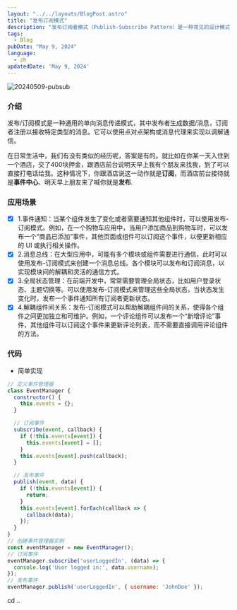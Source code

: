 ```yaml
---
layout: "../../layouts/BlogPost.astro"
title: "发布订阅模式"
description: "发布订阅者模式（Publish-Subscribe Pattern）是一种常见的设计模式"
tags:
  - Blog
pubDate: "May 9, 2024"
language: 
  - zh
updatedDate: 'May 9, 2024'
---
```


![20240509-pubsub](/pubsub/20240509-pubsub.png)
### 介绍
<p>发布/订阅模式是一种通用的单向消息传递模式，其中发布者生成数据/消息，订阅者注册以接收特定类型的消息。它可以使用点对点架构或消息代理来实现以调解通信。</p>

在日常生活中，我们有没有类似的经历呢，答案是有的。就比如在你某一天入住到一个酒店，交了400块押金，跟酒店前台说明天早上我有个朋友来找我，到了可以直接打电话给我。这种情况下，你跟酒店说这一动作就是**订阅**，而酒店前台接待就是**事件中心**、明天早上朋友来了喊你就是**发布**.

### 应用场景 

- [x] 1.事件通知：当某个组件发生了变化或者需要通知其他组件时，可以使用发布-订阅模式。例如，在一个购物车应用中，当用户添加商品到购物车时，可以发布一个“商品已添加”事件，其他页面或组件可以订阅这个事件，以便更新相应的 UI 或执行相关操作。
- [x] 2.消息总线：在大型应用中，可能有多个模块或组件需要进行通信，此时可以使用发布-订阅模式来创建一个消息总线。各个模块可以发布和订阅消息，以实现模块间的解耦和灵活的通信方式。
- [x] 3.全局状态管理：在前端开发中，常常需要管理全局状态，比如用户登录状态、主题切换等。可以使用发布-订阅模式来管理这些全局状态，当状态发生变化时，发布一个事件通知所有订阅者更新状态。
- [x] 4.解耦组件间关系：发布-订阅模式可以帮助解耦组件间的关系，使得各个组件之间更加独立和可维护。例如，一个评论组件可以发布一个“新增评论”事件，其他组件可以订阅这个事件来更新评论列表，而不需要直接调用评论组件的方法。
### 代码
- 简单实现
```js
// 定义事件管理器
class EventManager {
  constructor() {
    this.events = {};
  }

  // 订阅事件
  subscribe(event, callback) {
    if (!this.events[event]) {
      this.events[event] = [];
    }
    this.events[event].push(callback);
  }

  // 发布事件
  publish(event, data) {
    if (!this.events[event]) {
      return;
    }
    this.events[event].forEach(callback => {
      callback(data);
    });
  }
}
// 创建事件管理器实例
const eventManager = new EventManager();
// 订阅事件
eventManager.subscribe('userLoggedIn', (data) => {
  console.log('User logged in:', data.username);
});
// 发布事件
eventManager.publish('userLoggedIn', { username: 'JohnDoe' });
```
cd ..
